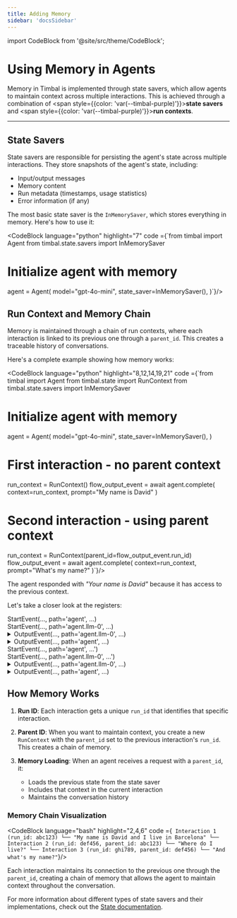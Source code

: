 ```yaml
---
title: Adding Memory
sidebar: 'docsSidebar'
---
```

import CodeBlock from '@site/src/theme/CodeBlock';

# Using Memory in Agents

Memory in Timbal is implemented through state savers, which allow agents to maintain context across multiple interactions. This is achieved through a combination of <span style={{color: 'var(--timbal-purple)'}}><strong>state savers</strong></span> and <span style={{color: 'var(--timbal-purple)'}}><strong>run contexts</strong></span>.

---

## State Savers

State savers are responsible for persisting the agent's state across multiple interactions. They store snapshots of the agent's state, including:
- Input/output messages
- Memory content
- Run metadata (timestamps, usage statistics)
- Error information (if any)

The most basic state saver is the `InMemorySaver`, which stores everything in memory. Here's how to use it:

<CodeBlock language="python" highlight="7" code ={`from timbal import Agent
from timbal.state.savers import InMemorySaver

# Initialize agent with memory
agent = Agent(
    model="gpt-4o-mini",
    state_saver=InMemorySaver(),
)`}/>

## Run Context and Memory Chain

Memory is maintained through a chain of run contexts, where each interaction is linked to its previous one through a `parent_id`. This creates a traceable history of conversations.

Here's a complete example showing how memory works:

<CodeBlock language="python" highlight="8,12,14,19,21" code ={`from timbal import Agent
from timbal.state import RunContext
from timbal.state.savers import InMemorySaver

# Initialize agent with memory
agent = Agent(
    model="gpt-4o-mini",
    state_saver=InMemorySaver(),
)

# First interaction - no parent context
run_context = RunContext()
flow_output_event = await agent.complete(
    context=run_context,
    prompt="My name is David"
)

# Second interaction - using parent context
run_context = RunContext(parent_id=flow_output_event.run_id)
flow_output_event = await agent.complete(
    context=run_context,
    prompt="What's my name?"
)`}/>

The agent responded with _"Your name is David"_ because it has access to the previous context.

Let's take a closer look at the registers:

<div className="log-step-static">
StartEvent(..., path='agent', ...)
</div>
<div className="log-step-static">
StartEvent(..., path='agent.llm-0', ...)
</div>
<details className="log-step-collapsible">
<summary>
OutputEvent(..., path='agent.llm-0', ...)
</summary>
<CodeBlock language="bash" code={`OutputEvent(..., 
    path='agent.llm-0',
    input={
        'messages': [Message(
                role=user,
                content=[TextContent(
                    type='text',
                    text='My name is David'
                )]
        )], 
        'model': 'gpt-4o-mini',
        ...
    },
    output=Message(
        role=assistant, 
        content=[TextContent(
            type='text', 
            text='Nice to meet you, David! How can I assist you today?'
        )]
    )
    ...
)`}/>
</details>
<details className="log-step-collapsible">
<summary>
OutputEvent(..., path='agent', ...)
</summary>
<CodeBlock language="bash" code={`OutputEvent(...,
    path='agent', 
    input={
        'prompt': {
            'role': 'user', 
            'content': [{'type': 'text', 'text': 'My name is David'}]
        }
    },
    output=Message(
        role=assistant, 
        content=[TextContent(
            type='text', 
            text='Nice to meet you, David! How can I assist you today?'
        )]
    ), 
    ...
)`}/>
</details>
<div className="log-step-static">
StartEvent(..., path='agent', ...')
</div>
<div className="log-step-static">
StartEvent(..., path='agent.llm-0', ...')
</div>
<details className="log-step-collapsible">
<summary>
OutputEvent(..., path='agent.llm-0', ...)
</summary>
<CodeBlock language="bash" code={`OutputEvent(..., 
    path='agent.llm-0',
    input={
        'messages': [
            Message(
                role=user, 
                content=[TextContent(type='text', text='My name is David')]
            ),
            Message(
                role=assistant, 
                content=[TextContent(
                    type='text', 
                    text='Nice to meet you, David! How can I assist you today?'
                )]
            ),
            Message(
                role=user,
                content=[TextContent(type='text', text="What's my name?")]
            )
        ],
        'model': 'gpt-4o-mini', 
        ...
    },
    output=Message(
        role=assistant, 
        content=[TextContent(type='text', text='Your name is David! How can I help you today?')]
    ), ...
)`}/>
</details>
<details className="log-step-collapsible">
<summary>
OutputEvent(..., path='agent', ...)
</summary>
<CodeBlock language="bash" code={`OutputEvent(...,
    path='agent',
    input={
        'prompt': {
            'role': 'user', 
            'content': [{'type': 'text', 'text': "What's my name?"}]
        }
    }, 
    output=Message(
        role=assistant, 
        content=[TextContent(type='text', text='Your name is David! How can I help you today?')]
    ),
    ...
)`}/>
</details>

## How Memory Works

1. **Run ID**: Each interaction gets a unique `run_id` that identifies that specific interaction.

2. **Parent ID**: When you want to maintain context, you create a new `RunContext` with the `parent_id` set to the previous interaction's `run_id`. This creates a chain of memory.

3. **Memory Loading**: When an agent receives a request with a `parent_id`, it:
   - Loads the previous state from the state saver
   - Includes that context in the current interaction
   - Maintains the conversation history

### Memory Chain Visualization

<CodeBlock language="bash" highlight="2,4,6" code ={`
Interaction 1 (run_id: abc123)
└── "My name is David and I live in Barcelona"
    └── Interaction 2 (run_id: def456, parent_id: abc123)
        └── "Where do I live?"
            └── Interaction 3 (run_id: ghi789, parent_id: def456)
                └── "And what's my name?"`}/>

Each interaction maintains its connection to the previous one through the `parent_id`, creating a chain of memory that allows the agent to maintain context throughout the conversation.

For more information about different types of state savers and their implementations, check out the [State documentation](/state).